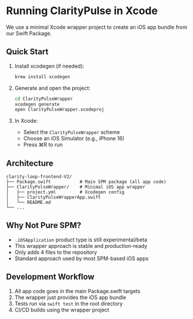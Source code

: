 # Running ClarityPulse in Xcode

We use a minimal Xcode wrapper project to create an iOS app bundle from our Swift Package.

## Quick Start

1. Install xcodegen (if needed):
   ```bash
   brew install xcodegen
   ```

2. Generate and open the project:
   ```bash
   cd ClarityPulseWrapper
   xcodegen generate
   open ClarityPulseWrapper.xcodeproj
   ```

3. In Xcode:
   - Select the `ClarityPulseWrapper` scheme
   - Choose an iOS Simulator (e.g., iPhone 16)
   - Press ⌘R to run

## Architecture

```
clarity-loop-frontend-V2/
├── Package.swift           # Main SPM package (all app code)
├── ClarityPulseWrapper/    # Minimal iOS app wrapper
│   ├── project.yml         # Xcodegen config
│   ├── ClarityPulseWrapperApp.swift
│   └── README.md
└── ...
```

## Why Not Pure SPM?

- `.iOSApplication` product type is still experimental/beta
- This wrapper approach is stable and production-ready
- Only adds 4 files to the repository
- Standard approach used by most SPM-based iOS apps

## Development Workflow

1. All app code goes in the main Package.swift targets
2. The wrapper just provides the iOS app bundle
3. Tests run via `swift test` in the root directory
4. CI/CD builds using the wrapper project